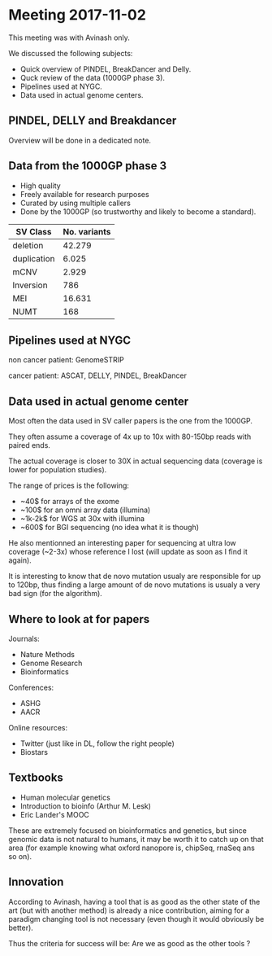 # Meeting 2017-11-02

This meeting was with Avinash only.

We discussed the following subjects:

- Quick overview of PINDEL, BreakDancer and Delly.
- Quck review of the data (1000GP phase 3).
- Pipelines used at NYGC.
- Data used in actual genome centers.

## PINDEL, DELLY and Breakdancer

Overview will be done in a dedicated note.

## Data from the 1000GP phase 3

- High quality
- Freely available for research purposes
- Curated by using multiple callers
- Done by the 1000GP (so trustworthy and likely to become a standard).

| SV Class  | No. variants |
|-----------|--------------|
|deletion   | 42.279       |
|duplication| 6.025        |
|mCNV       | 2.929        |
|Inversion  | 786          |
|MEI        | 16.631       |
|NUMT       | 168          |


## Pipelines used at NYGC

non cancer patient: GenomeSTRIP

cancer patient: ASCAT, DELLY, PINDEL, BreakDancer

## Data used in actual genome center

Most often the data used in SV caller papers is the one from the 1000GP.

They often assume a coverage of 4x up to 10x with 80-150bp reads with paired ends.

The actual coverage is closer to 30X in actual sequencing data (coverage is lower for population
studies).

The range of prices is the following:

- ~40$ for arrays of the exome
- ~100$ for an omni array data (illumina)
- ~1k-2k$ for WGS at 30x with illumina
- ~600$ for BGI sequencing (no idea what it is though)

He also mentionned an interesting paper for sequencing at ultra low coverage (~2-3x) whose reference
I lost (will update as soon as I find it again).

It is interesting to know that de novo mutation usualy are responsible for up to 120bp, thus finding
a large amount of de novo mutations is usualy a very bad sign (for the algorithm).

## Where to look at for papers

Journals:

- Nature Methods
- Genome Research
- Bioinformatics

Conferences:

- ASHG
- AACR

Online resources:

- Twitter (just like in DL, follow the right people)
- Biostars

## Textbooks

- Human molecular genetics
- Introduction to bioinfo (Arthur M. Lesk)
- Eric Lander's MOOC

These are extremely focused on bioinformatics and genetics, but since genomic data is not natural to
humans, it may be worth it to catch up on that area (for example knowing what oxford nanopore is,
chipSeq, rnaSeq ans so on).

## Innovation

According to Avinash, having a tool that is as good as the other state of the art (but with another
method) is already a nice contribution, aiming for a paradigm changing tool is not necessary (even
though it would obviously be better).

Thus the criteria for success will be: Are we as good as the other tools ?
